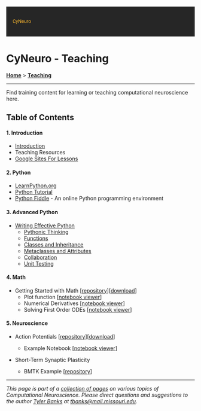 ![](/images/cyneurologo2.png)

# CyNeuro - Teaching


[**Home**](/) > [**Teaching**](./)

---

Find training content for learning or teaching computational neuroscience here.

## Table of Contents

#### 1. Introduction

* [Introduction](/research/introduction)
* Teaching Resources
* [Google Sites For Lessons](/teaching/googlesites)

#### 2. Python
* [LearnPython.org](https://www.learnpython.org/)
* [Python Tutorial](https://docs.python.org/3/tutorial/)
* [Python Fiddle](http://pythonfiddle.com/) - An online Python programming environment

#### 3. Advanced Python

* [Writing Effective Python](effective-python)
  * [Pythonic Thinking](https://nbviewer.jupyter.org/github/tjbanks/python-datasci/blob/master/Effective%20Python/Ch1-Pythonic-Thinking.ipynb)
  * [Functions](https://nbviewer.jupyter.org/github/tjbanks/python-datasci/blob/master/Effective%20Python/Ch2-Functions.ipynb)
  * [Classes and Inheritance](https://nbviewer.jupyter.org/github/tjbanks/python-datasci/blob/master/Effective%20Python/Ch3-Classes-and-Inheritance.ipynb)
  * [Metaclasses and Attributes](https://nbviewer.jupyter.org/github/tjbanks/python-datasci/blob/master/Effective%20Python/Ch4-Metaclasses-and-Attributes.ipynb)
  * [Collaboration](https://nbviewer.jupyter.org/github/tjbanks/python-datasci/blob/master/Effective%20Python/Ch7-Collaboration.ipynb)
  * [Unit Testing](https://nbviewer.jupyter.org/github/tjbanks/python-datasci/blob/master/Effective%20Python/Ch8-Production.ipynb)

#### 4. Math

* Getting Started with Math [[repository](https://github.com/chenziao/Computational-Neuroscience-Tutorials)][[download](https://github.com/chenziao/Computational-Neuroscience-Tutorials/archive/master.zip)]
  * Plot function [[notebook viewer](https://nbviewer.jupyter.org/github/chenziao/Computational-Neuroscience-Tutorials/blob/master/Getting%20Started%20with%20Math/1_Plot_function.ipynb)]
  * Numerical Derivatives [[notebook viewer](https://nbviewer.jupyter.org/github/chenziao/Computational-Neuroscience-Tutorials/blob/master/Getting%20Started%20with%20Math/2_Numerical%20derivative.ipynb)]
  * Solving First Order ODEs [[notebook viewer](https://nbviewer.jupyter.org/github/chenziao/Computational-Neuroscience-Tutorials/blob/master/Getting%20Started%20with%20Math/3_Solve%20first%20order%20ODE.ipynb)]

#### 5. Neuroscience

* Action Potentials [[repository](https://github.com/chenziao/Computational-Neuroscience-Tutorials)][[download](https://github.com/chenziao/Computational-Neuroscience-Tutorials/archive/master.zip)]
  * Example Notebook [[notebook viewer](https://nbviewer.jupyter.org/github/chenziao/Computational-Neuroscience-Tutorials/blob/master/ActionPotentialTutorial/ActionPotential_HHCell.ipynb)]

* Short-Term Synaptic Plasticity
  * BMTK Example [[repository](https://github.com/tjbanks/synaptic_plasticity)]


---
*This page is part of a [collection of pages](/) on various topics of Computational Neuroscience. Please direct questions and suggestions to the author [Tyler Banks](https://tylerbanks.net) at [tbanks@mail.missouri.edu](mailto:tbanks@mail.missouri.edu).*
